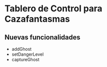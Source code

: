 # Tablero de Control para Cazafantasmas  
## Nuevas funcionalidades
       
- addGhost  
- setDangerLevel  
- captureGhost 